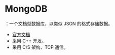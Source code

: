 # MongoDB

：一个文档型数据库，以类似 JSON 的格式存储数据。
- [官方文档](https://docs.mongodb.com/manual/)
- 采用 C++ 开发。
- 采用 C/S 架构、TCP 通信。
